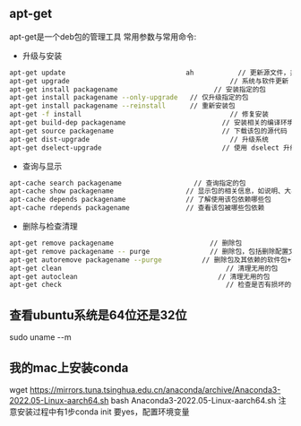 ## apt-get
apt-get是一个deb包的管理工具
常用参数与常用命令:
- 升级与安装
```sh
apt-get update						        ah           // 更新源文件，并不会做任何安装升级操作
apt-get upgrade						                   // 系统与软件更新
apt-get install packagename				           // 安装指定的包
apt-get install packagename --only-upgrade	 // 仅升级指定的包
apt-get install packagename --reinstall   	 // 重新安装包
apt-get -f install   					               // 修复安装
apt-get build-dep packagename				         // 安装相关的编译环境
apt-get source packagename  				         // 下载该包的源代码
apt-get dist-upgrade 					               // 升级系统
apt-get dselect-upgrade 				             // 使用 dselect 升级
```
- 查询与显示
```sh
apt-cache search packagename 				  // 查询指定的包  　　
apt-cache show packagename 				    // 显示包的相关信息，如说明、大小、版本等 
apt-cache depends packagename 				// 了解使用该包依赖哪些包
apt-cache rdepends packagename 				// 查看该包被哪些包依赖
```
- 删除与检查清理
```sh
apt-get remove packagename				          // 删除包  　　
apt-get remove packagename -- purge 			  // 删除包，包括删除配置文件等 
apt-get autoremove packagename --purge 			// 删除包及其依赖的软件包+配置文件等（只对6.10有效，推荐使用）
apt-get clean 						                  // 清理无用的包 
apt-get autoclean 					                // 清理无用的包 
apt-get check 						                  // 检查是否有损坏的依赖
```

## 查看ubuntu系统是64位还是32位
sudo uname --m

## 我的mac上安装conda
wget https://mirrors.tuna.tsinghua.edu.cn/anaconda/archive/Anaconda3-2022.05-Linux-aarch64.sh
bash Anaconda3-2022.05-Linux-aarch64.sh
注意安装过程中有1步conda init 要yes，配置环境变量


